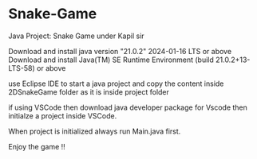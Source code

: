 # Snake-Game
Java Project: Snake Game under Kapil sir

Download and install java version "21.0.2" 2024-01-16 LTS or above
Download and install Java(TM) SE Runtime Environment (build 21.0.2+13-LTS-58) or above 

use Eclipse IDE to start a java project and copy the content inside 2DSnakeGame folder as it is inside project folder

if using VSCode then download java developer package for Vscode then initialze a project inside VSCode.

When project is initialized always run Main.java first.

Enjoy the game !!
